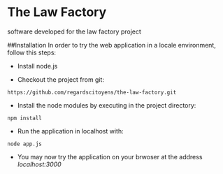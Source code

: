 The Law Factory
===============

software developed for the law factory project

##Installation
In order to try the web application in a locale environment, follow this steps:

* Install node.js 

* Checkout the project from git:
<pre><code>https://github.com/regardscitoyens/the-law-factory.git</code></pre>

* Install the node modules by executing in the project directory:
<pre><code>npm install</code></pre>

* Run the application in localhost with:
<pre><code>node app.js</code></pre> 

* You may now try the application on your brwoser at the address *localhost:3000*